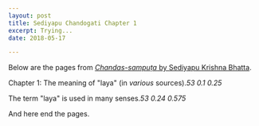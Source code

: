 ```yaml
---
layout: post
title: Sediyapu Chandogati Chapter 1
excerpt: Trying...
date: 2018-05-17

---
```


Below are the pages from <a href="https://archive.org/details/ChandassamputaSediyapu"><i>Chandas-sampuṭa</i> by Sediyapu Krishna Bhatta</a>.

<div id="mainBookPages"></div>

<script>
function pageURL(pageNum, startHeightFraction, stopHeightFraction) {
    startHeightFraction = startHeightFraction || 0.0;
    stopHeightFraction = stopHeightFraction || 1.0;
    return ('https://archive.org/download/ChandassamputaSediyapu/page/n' + (Number(pageNum) + 9)
        + '_y' + startHeightFraction + '_h' + (stopHeightFraction - startHeightFraction) + '_s2.jpg');
}

function streamURL(pageNum) {
    return 'https://archive.org/stream/ChandassamputaSediyapu#page/n' + (Number(pageNum) + 9) + '/mode/1up';
}

function annotatedPageRegion(pageNum, startHeightFraction, stopHeightFraction, textNode) {
    let outerDiv = document.createElement('div');
    outerDiv.style.border = '2px solid black';
    outerDiv.style.display = 'flex';
    outerDiv.style.alignItems = 'center';

    let imgDiv = document.createElement('div');
    imgDiv.style.width = '600px';
    const ht = (stopHeightFraction - startHeightFraction) * (499 / 352) * 600;
    imgDiv.style.height = ht + 'px';
    imgDiv.style.display = 'flex';
    imgDiv.style.alignItems = 'center'; // center vertically
    imgDiv.style.justifyContent = 'center'; // center horizontally

    let imgPlaceholder = document.createElement('span');
    imgPlaceholder.textContent = ('Click here to load image from archive.org (page ' + pageNum +
                  ' from ' + startHeightFraction +
                  ' to ' + stopHeightFraction + ')');
    imgDiv.appendChild(imgPlaceholder);
    imgDiv.addEventListener('click', () => {
        let aNode = document.createElement('a');
        aNode.href = streamURL(pageNum);
        let img = document.createElement('img');
        img.style.width = '600px';
        img.style.display = 'block';
        img.src = pageURL(pageNum, startHeightFraction, stopHeightFraction);
        aNode.appendChild(img);
        imgDiv.replaceChild(aNode, imgPlaceholder);
    });

    outerDiv.appendChild(imgDiv);
    let textDiv = document.createElement('div');
    textDiv.style.display = 'inline';
    textDiv.style.width = (740 - 600) + 'px';
    textDiv.appendChild(textNode.cloneNode(true));
    outerDiv.appendChild(textDiv);
    document.getElementById('mainBookPages').appendChild(outerDiv);

    return outerDiv;
}

function updateCites() {
    /*
    const pToCites = new Map();
    for (var cite of document.getElementsByTagName('cite')) {
        const p = cite.parentNode;
        citesForP = pToCites.get(p) || [];
        citesForP.push(cite);
        pToCites.set(p, citesForP);
    }
    */

    for (var cite of document.getElementsByTagName('cite')) {
        const p = cite.parentNode;
        const found = cite.textContent.match(/(.*) (.*) (.*)/);
        const pageNum = found[1];
        const startHeightFraction = found[2];
        const stopHeightFraction = found[3];
        cite.style.display = 'none';
        p.parentNode.replaceChild(annotatedPageRegion(pageNum, startHeightFraction, stopHeightFraction, p), p);
    }
}
</script>

Chapter 1: The meaning of "laya" (in *various* sources).<cite>53 0.1 0.25</cite>

The term "laya" is used in many senses.<cite>53 0.24 0.575</cite>

<script>
updateCites();
</script>

And here end the pages.
